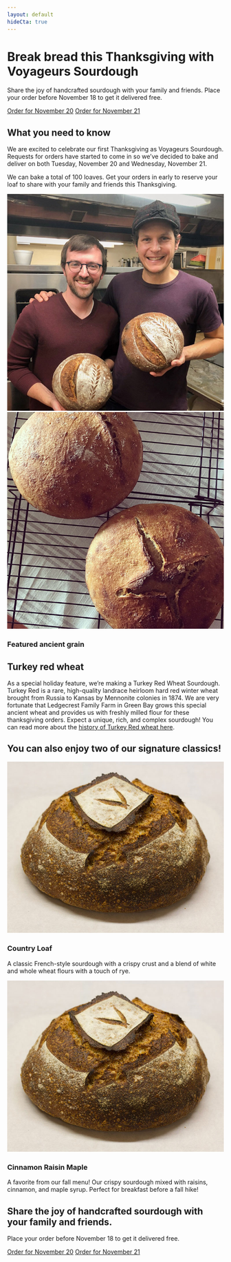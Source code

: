 ```yaml
---
layout: default
hideCta: true
---
```


<div class="pa3 pa4-l vh-100-l flex-ns cover bg-center" style="background-image: url(/images/thanksgiving-3.jpg);">
  <div class="mv4 pv5-l" style="max-width: 850px;">
    <h1 class="mt3-l white f2 f1-l lh-title text-shadow">Break bread this Thanksgiving with Voyageurs Sourdough</h1>
    <p class="f4 f3-l white text-shadow" style="max-width: 600px;">Share the joy of handcrafted sourdough with your family and friends. Place your order before November 18 to get it delivered free.</p>
    <a href="https://goo.gl/forms/zHt9PTx3PXeOzVfk2" target="_blank" class="dib link bg-sky white ba bw1 b--white-50 f4 mt2 ph3 pv2 br3 b dim ttu tracked tc">Order for November 20</a>
    <a href="https://goo.gl/forms/M3HtMJZoSsq2u1ls1" target="_blank" class="dib link bg-sky white ba bw1 b--white-50 f4 mt2 ph3 pv2 br3 b dim ttu tracked tc">Order for November 21</a>
  </div>
</div>

<section class="mw8 pa4 center flex-ns items-center">
  <div class="w-60-ns pr4-ns">
    <h2 class="mt0 f3 f2-l fw4 crema lh-title">What you need to know</h2>
    <p>We are excited to celebrate our first Thanksgiving as Voyageurs Sourdough. Requests for orders have started to come in so we’ve decided to bake and deliver on both Tuesday, November 20 and Wednesday, November 21.</p>
    <p>We can bake a total of 100 loaves. Get your orders in early to reserve your loaf to share with your family and friends this Thanksgiving.</p>
  </div>
  <div class="w-40-ns">
    <img class="db w-100 mb3 mb0-ns br-pill" src="/images/ben-and-kevin.jpg">
  </div>
</section>

<section class="mw8 pa4 center flex-ns items-center">
  <div class="w-40-ns">
    <img class="db w-100 mb3 mb0-ns br4" src="/images/antiquity-emmer.jpg">
  </div>
  <div class="w-60-ns pl4-ns">
    <h3 class="mv0 f6 f4-l ttu tracked sky">Featured ancient grain</h3>
    <h2 class="mt0 f3 f2-l fw4 crema lh-title">Turkey red wheat</h2>
    <p>As a special holiday feature, we’re making a Turkey Red Wheat Sourdough. Turkey Red is a rare, high-quality landrace heirloom hard red winter wheat brought from Russia to Kansas by Mennonite colonies in 1874. We are very fortunate that Ledgecrest Family Farm in Green Bay grows this special ancient wheat and provides us with freshly milled flour for these thanksgiving orders. Expect a unique, rich, and complex sourdough! You can read more about the <a target="_blank" class="link crema b" href="https://www.history.com/the-promised-land/the-wheat-chest.html">history of Turkey Red wheat here</a>.</p>
  </div>
</section>

<section class="pa3 pa4-ns mt4 bg-top cover" style="background-image: url(/images/background-pattern.svg);">
  <div class="pa4 mw8 center bg-white">
    <h2 class="mt0 mb4 mw6 center crema f3 f2-l fw4 lh-title tc">You can also enjoy two of our signature classics!</h2>
    <div class="flex-ns">
      <div class="w-50-ns pr3-ns">
        <img class="br4 db w-100 mb3 mb0-ns" src="/images/country-loaf-product.jpg">
        <h3 class="mt0 mt3-ns sky">Country Loaf</h3>
        <p class="mb4">A classic French-style sourdough with a crispy crust and a blend of white and whole wheat flours with a touch of rye.</p>
      </div>
      <div class="w-50-ns pl3-ns">
        <img class="br4 db w-100 mb3 mb0-ns" src="/images/country-loaf-product.jpg">
        <h3 class="mt0 mt3-ns sky">Cinnamon Raisin Maple</h3>
        <p class="mb4">A favorite from our fall menu! Our crispy sourdough mixed with raisins, cinnamon, and maple syrup. Perfect for breakfast before a fall hike!</p>
      </div>
    </div>
  </div>
</section>

<section class="mw8 pv4 pv6-l ph4 center tc">
  <h2 class="mw7 center mt0 f3 f2-l fw4 crema lh-title">Share the joy of handcrafted sourdough with your family and friends.</h2>
  <p class="f4 f3-l">Place your order before November 18 to get it delivered free.</p>
  <a href="https://goo.gl/forms/zHt9PTx3PXeOzVfk2" target="_blank" class="dib link bg-sky white ba bw1 b--white-50 f4 mt2 ph3 pv2 br3 b dim ttu tracked">Order for November 20</a>
  <a href="https://goo.gl/forms/M3HtMJZoSsq2u1ls1" target="_blank" class="dib link bg-sky white ba bw1 b--white-50 f4 mt2 ph3 pv2 br3 b dim ttu tracked">Order for November 21</a>
</section>
